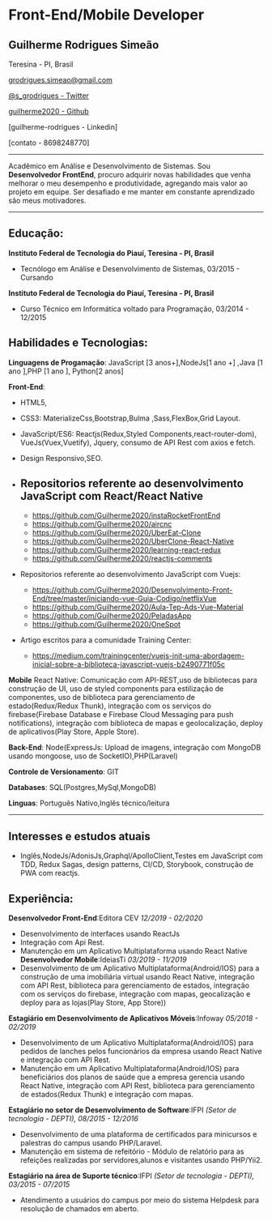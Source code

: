# Front-End/Mobile Developer

## Guilherme Rodrigues Simeão

Teresina - PI, Brasil

[ grodrigues.simeao@gmail.com](mailto:grodrigues.simeao@gmail.com)

[ @s_grodrigues - Twitter](https://twitter.com/s_grodrigues)

[ guilherme2020 - Github](https://github.com/Guilherme2020)

[guilherme-rodrigues - Linkedin]

[contato - 8698248770]

---------

Acadêmico em Análise e Desenvolvimento de Sistemas. Sou **Desenvolvedor FrontEnd**, procuro adquirir novas habilidades que venha melhorar o meu desempenho e produtividade, agregando mais valor ao projeto em equipe. Ser desafiado e me manter em constante aprendizado são meus motivadores.

---------------

## Educação:

**Instituto Federal de Tecnologia do Piauí, Teresina - PI, Brasil**

- Tecnólogo em Análise e Desenvolvimento de Sistemas, 03/2015 - Cursando

**Instituto Federal de Tecnologia do Piauí, Teresina - PI, Brasil**

- Curso Técnico em Informática voltado para Programação, 03/2014 - 12/2015

## Habilidades e Tecnologias:

**Linguagens de Progamação**: JavaScript [3 anos+],NodeJs[1 ano +] ,Java [1 ano ],PHP [1 ano ], Python[2 anos]

**Front-End**:
- HTML5,
- CSS3: MaterializeCss,Bootstrap,Bulma ,Sass,FlexBox,Grid Layout.
- JavaScript/ES6: Reactjs(Redux,Styled Components,react-router-dom), VueJs(Vuex,Vuetify), Jquery, consumo de API Rest com axios e fetch.
- Design Responsivo,SEO.

- Repositorios referente ao desenvolvimento JavaScript com React/React Native
  - 
  - https://github.com/Guilherme2020/instaRocketFrontEnd
  - https://github.com/Guilherme2020/aircnc
  - https://github.com/Guilherme2020/UberEat-Clone
  - https://github.com/Guilherme2020/UberClone-React-Native
  - https://github.com/Guilherme2020/learning-react-redux
  - https://github.com/Guilherme2020/reactjs-comments
- Repositorios referente ao desenvolvimento JavaScript com Vuejs:
  - https://github.com/Guilherme2020/Desenvolvimento-Front-End/tree/master/iniciando-vue-Guia-Codigo/netflixVue
  - https://github.com/Guilherme2020/Aula-Tep-Ads-Vue-Material
  - https://github.com/Guilherme2020/PeladasApp
  - https://github.com/Guilherme2020/OneSpot

- Artigo escritos para a comunidade Training Center:
	- https://medium.com/trainingcenter/vuejs-init-uma-abordagem-inicial-sobre-a-biblioteca-javascript-vuejs-b2490771f05c


**Mobile** React Native: Comunicação com API-REST,uso de bibliotecas para construção de UI, uso de styled components para estilização de componentes, uso de biblioteca para gerenciamento de estado(Redux/Redux Thunk), integração com os serviços do firebase(Firebase Database e Firebase Cloud Messaging para push notifications), integração com biblioteca de mapas e geolocalização, deploy de aplicativos(Play Store, Apple Store).

**Back-End**: Node(ExpressJs: Upload  de imagens, integração com MongoDB usando mongoose, uso de SocketIO),PHP(Laravel)

**Controle de Versionamento**: GIT

**Databases**: SQL(Postgres,MySql,MongoDB)

**Linguas**: Português Nativo,Inglês técnico/leitura

----------------------

## Interesses e estudos atuais

  - Inglês,NodeJs/AdonisJs,Graphql/ApolloClient,Testes em JavaScript com TDD, Redux Sagas, design patterns, CI/CD, Storybook, construção de PWA com reactjs.

## Experiência:

**Desenvolvedor Front-End**:Editora CEV *12/2019 - 02/2020*
  - Desenvolvimento de interfaces usando ReactJs
  - Integração com Api Rest.
  - Manutenção em um Aplicativo Multiplataforma usando React Native
**Desenvolvedor Mobile**:IdeiasTi *03/2019 - 11/2019*
  - Desenvolvimento de um  Aplicativo  Multiplataforma(Android/IOS) para a construção de uma imobiliária virtual usando React Native, integração com API Rest, biblioteca para gerenciamento de estados, integração com os serviços do firebase, integração com mapas, geocalização e deploy para as lojas(Play Store, App Store))

**Estagiário em Desenvolvimento de Aplicativos Móveis**:Infoway *05/2018 - 02/2019*
  -	Desenvolvimento de um  Aplicativo  Multiplataforma(Android/IOS) para pedidos de lanches pelos funcionários da empresa usando React Native e integração com API Rest.
  - Manutenção em um Aplicativo Multiplataforma(Android/IOS) para beneficiários dos planos de saúde que a empresa gerencia usando React Native, integração com API Rest, biblioteca para gerenciamento de estados(Redux Thunk) e  integração com mapas.

**Estagiário no setor de Desenvolvimento de Software**:IFPI *(Setor de tecnologia - DEPTI), 08/2015 - 12/2016*
  - Desenvolvimento de uma plataforma de certificados para  minicursos e palestras do campus usando PHP/Laravel.
  - Manutenção em sistema de refeitório - Módulo de relatório para as refeições realizadas por servidores,alunos e visitantes usando PHP/Yii2.

**Estagiário na área de Suporte técnico**:IFPI *(Setor de tecnologia - DEPTI), 03/2015 - 07/2015*
  - Atendimento a usuários do campus por meio do sistema Helpdesk para resolução de chamados em aberto.
